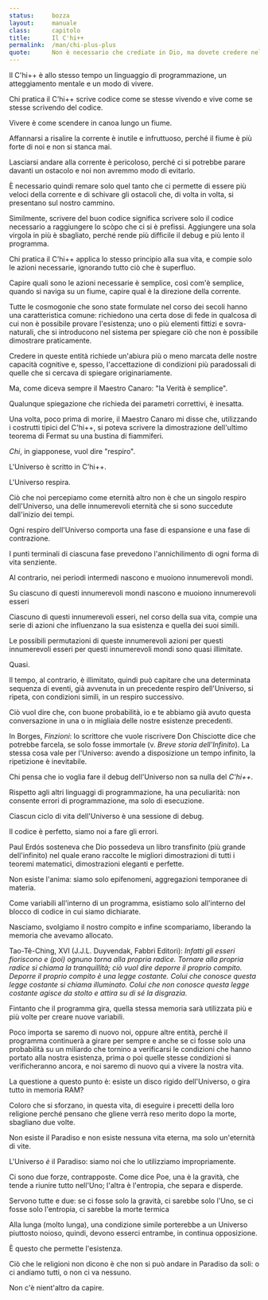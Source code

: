 ```yaml
---
status:     bozza
layout:     manuale
class:      capitolo
title:      Il C'hi++
permalink:  /man/chi-plus-plus
quote:      Non è necessario che crediate in Dio, ma dovete credere nel Codice
---
```


<!--
I programmatori junior stanno con i loro maestri almeno cinque anni prima di diventare programmatori senior.
Il Maestro Canaro ricevette la visita di Tenno, che dopo aver fatto il consueto tirocinio era diventato programmatore senior ed era stato assegnato a un suo progetto.  Era un giorno piovoso, perciò Tenno aveva con sé l’ombrello.
Dopo averlo salutato, il Maestro Canaro a Tenno: «Immagino che tu abbia lasciato gli zoccoli nell’anticamera. Vorrei sapere se hai messo l’ombrello alla destra o alla sinistra degli zoccoli».
Tenno, sconcertato, non seppe rispondere subito. Si rese conto che non sapeva portare con sé il suo Zen in ogni istante. Diventò allievo del Maestro Canaro e studiò ancora sei anni per perfezionare il suo Zen di ogni istante.

---
-->
Il C\'hi++ è allo stesso tempo un linguaggio di programmazione, un
atteggiamento mentale e un modo di vivere.

Chi pratica il C\'hi++ scrive codice come se stesse vivendo e vive come
se stesse scrivendo del codice.

Vivere è come scendere in canoa lungo un fiume.

Affannarsi a risalire la corrente è inutile e infruttuoso, perché il
fiume è più forte di noi e non si stanca mai.

Lasciarsi andare alla corrente è pericoloso, perché ci si potrebbe
parare davanti un ostacolo e noi non avremmo modo di evitarlo.

È necessario quindi remare solo quel tanto che ci permette di essere più
veloci della corrente e di schivare gli ostacoli che, di volta in volta,
si presentano sul nostro cammino.

Similmente, scrivere del buon codice significa scrivere solo il codice
necessario a raggiungere lo scòpo che ci si è prefissi. Aggiungere una
sola virgola in più è sbagliato, perché rende più difficile il debug e
più lento il programma.

Chi pratica il C\'hi++ applica lo stesso principio alla sua vita, e
compie solo le azioni necessarie, ignorando tutto ciò che è superfluo.

Capire quali sono le azioni necessarie è semplice, così com'è semplice,
quando si naviga su un fiume, capire qual è la direzione della corrente.

Tutte le cosmogonie che sono state formulate nel corso dei secoli hanno
una caratteristica comune: richiedono una certa dose di fede in qualcosa
di cui non è possibile provare l'esistenza; uno o più elementi fittizi e
sovra-naturali, che si introducono nel sistema per spiegare ciò che non
è possibile dimostrare praticamente.

Credere in queste entità richiede un'abiura più o meno marcata delle
nostre capacità cognitive e, spesso, l'accettazione di condizioni più
paradossali di quelle che si cercava di spiegare originariamente.

Ma, come diceva sempre il Maestro Canaro: "la Verità è semplice".

Qualunque spiegazione che richieda dei parametri correttivi, è inesatta.

Una volta, poco prima di morire, il Maestro Canaro mi disse che,
utilizzando i costrutti tipici del C\'hi++, si poteva scrivere la
dimostrazione dell'ultimo teorema di Fermat su una bustina di
fiammiferi.

*Chi*, in giapponese, vuol dire "respiro".

L'Universo è scritto in C\'hi++.

L'Universo respira.

Ciò che noi percepiamo come eternità altro non è che un singolo respiro
dell'Universo, una delle innumerevoli eternità che si sono succedute
dall'inizio dei tempi.

Ogni respiro dell'Universo comporta una fase di espansione e una fase di
contrazione.

I punti terminali di ciascuna fase prevedono l'annichilimento di ogni
forma di vita senziente.

Al contrario, nei periodi intermedi nascono e muoiono innumerevoli
mondi.

Su ciascuno di questi innumerevoli mondi nascono e muoiono innumerevoli
esseri

Ciascuno di questi innumerevoli esseri, nel corso della sua vita, compie
una serie di azioni che influenzano la sua esistenza e quella dei suoi
simili.

Le possibili permutazioni di queste innumerevoli azioni per questi
innumerevoli esseri per questi innumerevoli mondi sono quasi illimitate.

Quasi.

Il tempo, al contrario, è illimitato, quindi può capitare che una
determinata sequenza di eventi, già avvenuta in un precedente respiro
dell'Universo, si ripeta, con condizioni simili, in un respiro
successivo.

Ciò vuol dire che, con buone probabilità, io e te abbiamo già avuto
questa conversazione in una o in migliaia delle nostre esistenze
precedenti.

In Borges, *Finzioni*: lo scrittore che vuole riscrivere Don Chisciotte
dice che potrebbe farcela, se solo fosse immortale (v. *Breve storia
dell'Infinito*). La stessa cosa vale per l'Universo: avendo a
disposizione un tempo infinito, la ripetizione è inevitabile.

Chi pensa che io voglia fare il debug dell'Universo non sa nulla del
*C\'hi++*.

Rispetto agli altri linguaggi di programmazione, ha una peculiarità: non
consente errori di programmazione, ma solo di esecuzione.

Ciascun ciclo di vita dell'Universo è una sessione di debug.

Il codice è perfetto, siamo noi a fare gli errori.

Paul Erdós sosteneva che Dio possedeva un libro transfinito (più grande
dell'infinito) nel quale erano raccolte le migliori dimostrazioni di
tutti i teoremi matematici, dimostrazioni eleganti e perfette.

Non esiste l'anima: siamo solo epifenomeni, aggregazioni temporanee di
materia.

Come variabili all'interno di un programma, esistiamo solo all'interno
del blocco di codice in cui siamo dichiarate.

Nasciamo, svolgiamo il nostro compito e infine scompariamo, liberando la
memoria che avevamo allocato.

Tao-Tê-Ching, XVI (J.J.L. Duyvendak, Fabbri Editori): *Infatti gli
esseri fioriscono e (poi) ognuno torna alla propria radice. Tornare alla
propria radice si chiama la tranquillità; ciò vuol dire deporre il
proprio compito. Deporre il proprio compito è una legge costante. Colui
che conosce questa legge costante si chiama illuminato. Colui che non
conosce questa legge costante agisce da stolto e attira su di sé la
disgrazia.*

Fintanto che il programma gira, quella stessa memoria sarà utilizzata
più e più volte per creare nuove variabili.

Poco importa se saremo di nuovo noi, oppure altre entità, perché il
programma continuerà a girare per sempre e anche se ci fosse solo una
probabilità su un miliardo che tornino a verificarsi le condizioni che
hanno portato alla nostra esistenza, prima o poi quelle stesse
condizioni si verificheranno ancora, e noi saremo di nuovo qui a vivere
la nostra vita.

La questione a questo punto è: esiste un disco rigido dell'Universo, o
gira tutto in memoria RAM?

Coloro che si sforzano, in questa vita, di eseguire i precetti della
loro religione perché pensano che gliene verrà reso merito dopo la
morte, sbagliano due volte.

Non esiste il Paradiso e non esiste nessuna vita eterna, ma solo
un'eternità di vite.

L\'Universo *è* il Paradiso: siamo noi che lo utilizziamo
impropriamente.

Ci sono due forze, contrapposte. Come dice Poe, una è la gravità, che
tende a riunire tutto nell\'Uno; l\'altra è l\'entropia, che separa e
disperde.

Servono tutte e due: se ci fosse solo la gravità, ci sarebbe solo
l\'Uno, se ci fosse solo l\'entropia, ci sarebbe la morte termica

Alla lunga (molto lunga), una condizione simile porterebbe a un Universo
piuttosto noioso, quindi, devono esserci entrambe, in continua
opposizione.

È questo che permette l\'esistenza.

Ciò che le religioni non dicono è che non si può andare in Paradiso da
soli: o ci andiamo tutti, o non ci va nessuno.

Non c\'è nient\'altro da capire.
